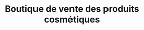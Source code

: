 ---
title: "Boutique de vente des produits cosmétiques"
url: /macenta/boutique-de-vente-des-produits-cosmetiques/
shop: beauté
---